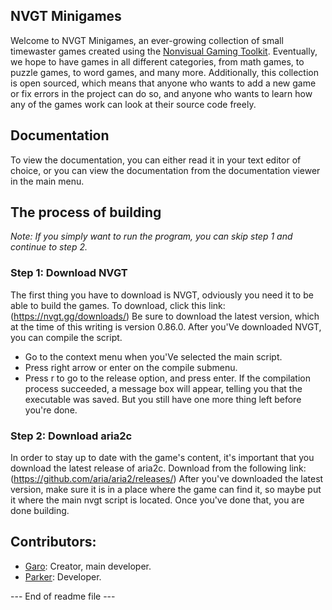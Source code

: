 ## NVGT Minigames
Welcome to NVGT Minigames, an ever-growing collection of small timewaster games created using the [Nonvisual Gaming Toolkit](https://github.com/samtupy/nvgt). Eventually, we hope to have games in all different categories, from math games, to puzzle games, to word games, and many more.
Additionally, this collection is open sourced, which means that anyone who wants to add a new game or fix errors in the project can do so, and anyone who wants to learn how any of the games work can look at their source code freely.
## Documentation
To view the documentation, you can either read it in your text editor of choice, or you can view the documentation from the documentation viewer in the main menu.
## The process of building
*Note: If you simply want to run the program, you can skip step 1 and continue to step 2.*
### Step 1: Download NVGT
The first thing you have to download is NVGT, odviously you need it to be able to build the games.
To download, click this link:
(https://nvgt.gg/downloads/)
Be sure to download the latest version, which at the time of this writing is version 0.86.0.
After you'Ve downloaded NVGT, you can compile the script.
- Go to the context menu when you'Ve selected the main script.
- Press right arrow or enter on the compile submenu.
- Press r to go to the release option, and press enter.
If the compilation process succeeded, a message box will appear, telling you that the executable was saved. But you still have one more thing left before you're done.
### Step 2: Download aria2c
In order to stay up to date with the game's content, it's important that you download the latest release of aria2c. Download from the following link:
(https://github.com/aria/aria2/releases/)
After you've downloaded the latest version, make sure it is in a place where the game can find it, so maybe put it where the main nvgt script is located.
Once you've done that, you are done building.

## Contributors:
- [Garo](https://github.com/garo-pro): Creator, main developer.
- [Parker](https://github.com/parker13435): Developer.

--- End of readme file ---